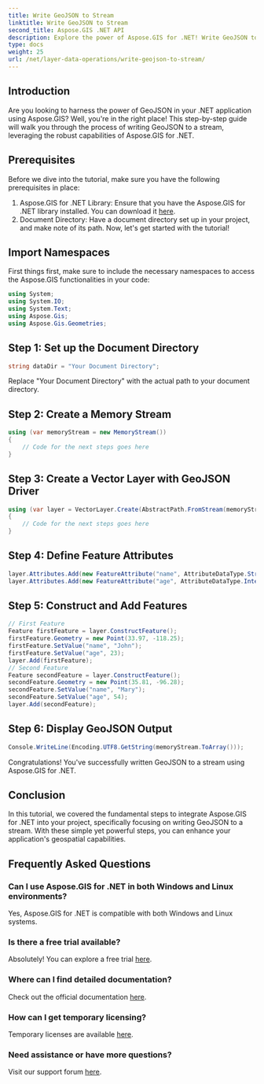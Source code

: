 ```yaml
---
title: Write GeoJSON to Stream
linktitle: Write GeoJSON to Stream
second_title: Aspose.GIS .NET API
description: Explore the power of Aspose.GIS for .NET! Write GeoJSON to stream effortlessly. Download now for seamless geospatial integration.
type: docs
weight: 25
url: /net/layer-data-operations/write-geojson-to-stream/
---
```

## Introduction
Are you looking to harness the power of GeoJSON in your .NET application using Aspose.GIS? Well, you're in the right place! This step-by-step guide will walk you through the process of writing GeoJSON to a stream, leveraging the robust capabilities of Aspose.GIS for .NET.
## Prerequisites
Before we dive into the tutorial, make sure you have the following prerequisites in place:
1. Aspose.GIS for .NET Library: Ensure that you have the Aspose.GIS for .NET library installed. You can download it [here](https://releases.aspose.com/gis/net/).
2. Document Directory: Have a document directory set up in your project, and make note of its path.
Now, let's get started with the tutorial!
## Import Namespaces
First things first, make sure to include the necessary namespaces to access the Aspose.GIS functionalities in your code:
```csharp
using System;
using System.IO;
using System.Text;
using Aspose.Gis;
using Aspose.Gis.Geometries;
```
## Step 1: Set up the Document Directory
```csharp
string dataDir = "Your Document Directory";
```
Replace "Your Document Directory" with the actual path to your document directory.
## Step 2: Create a Memory Stream
```csharp
using (var memoryStream = new MemoryStream())
{
    // Code for the next steps goes here
}
```
## Step 3: Create a Vector Layer with GeoJSON Driver
```csharp
using (var layer = VectorLayer.Create(AbstractPath.FromStream(memoryStream), Drivers.GeoJson))
{
    // Code for the next steps goes here
}
```
## Step 4: Define Feature Attributes
```csharp
layer.Attributes.Add(new FeatureAttribute("name", AttributeDataType.String));
layer.Attributes.Add(new FeatureAttribute("age", AttributeDataType.Integer));
```
## Step 5: Construct and Add Features
```csharp
// First Feature
Feature firstFeature = layer.ConstructFeature();
firstFeature.Geometry = new Point(33.97, -118.25);
firstFeature.SetValue("name", "John");
firstFeature.SetValue("age", 23);
layer.Add(firstFeature);
// Second Feature
Feature secondFeature = layer.ConstructFeature();
secondFeature.Geometry = new Point(35.81, -96.28);
secondFeature.SetValue("name", "Mary");
secondFeature.SetValue("age", 54);
layer.Add(secondFeature);
```
## Step 6: Display GeoJSON Output
```csharp
Console.WriteLine(Encoding.UTF8.GetString(memoryStream.ToArray()));
```
Congratulations! You've successfully written GeoJSON to a stream using Aspose.GIS for .NET.
## Conclusion
In this tutorial, we covered the fundamental steps to integrate Aspose.GIS for .NET into your project, specifically focusing on writing GeoJSON to a stream. With these simple yet powerful steps, you can enhance your application's geospatial capabilities.
## Frequently Asked Questions
### Can I use Aspose.GIS for .NET in both Windows and Linux environments?
Yes, Aspose.GIS for .NET is compatible with both Windows and Linux systems.
### Is there a free trial available?
Absolutely! You can explore a free trial [here](https://releases.aspose.com/).
### Where can I find detailed documentation?
Check out the official documentation [here](https://reference.aspose.com/gis/net/).
### How can I get temporary licensing?
Temporary licenses are available [here](https://purchase.aspose.com/temporary-license/).
### Need assistance or have more questions?
Visit our support forum [here](https://forum.aspose.com/c/gis/33).
